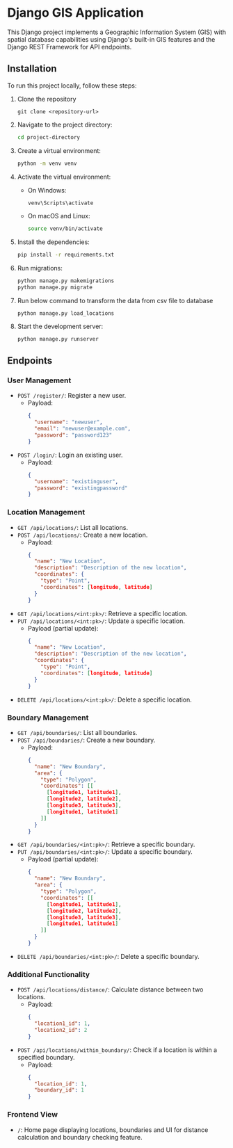 # Django GIS Application

This Django project implements a Geographic Information System (GIS) with spatial database capabilities using Django's built-in GIS features and the Django REST Framework for API endpoints.

## Installation

To run this project locally, follow these steps:

1. Clone the repository
	```
	git clone <repository-url>
	```

2. Navigate to the project directory:

    ```bash
    cd project-directory
    ```

3. Create a virtual environment:

    ```bash
    python -m venv venv
    ```

4. Activate the virtual environment:

    - On Windows:

        ```bash
        venv\Scripts\activate
        ```

    - On macOS and Linux:

        ```bash
        source venv/bin/activate
        ```

5. Install the dependencies:

    ```bash
    pip install -r requirements.txt
    ```

6. Run migrations:

    ```bash
    python manage.py makemigrations
    python manage.py migrate
    ```

7. Run below command to transform the data from csv file to database

	```
	python manage.py load_locations
	```

8. Start the development server:

    ```bash
    python manage.py runserver
    ```

## Endpoints

### User Management

- `POST /register/`: Register a new user.
  - Payload:
    ```json
    {
      "username": "newuser",
      "email": "newuser@example.com",
      "password": "password123"
    }
    ```
- `POST /login/`: Login an existing user.
  - Payload:
    ```json
    {
      "username": "existinguser",
      "password": "existingpassword"
    }
    ```

### Location Management

- `GET /api/locations/`: List all locations.
- `POST /api/locations/`: Create a new location.
  - Payload:
    ```json
    {
      "name": "New Location",
      "description": "Description of the new location",
      "coordinates": {
        "type": "Point",
        "coordinates": [longitude, latitude]
      }
    }
    ```
- `GET /api/locations/<int:pk>/`: Retrieve a specific location.
- `PUT /api/locations/<int:pk>/`: Update a specific location.
  - Payload (partial update):
    ```json
    {
      "name": "New Location",
      "description": "Description of the new location",
      "coordinates": {
        "type": "Point",
        "coordinates": [longitude, latitude]
      }
    }
    ```
- `DELETE /api/locations/<int:pk>/`: Delete a specific location.

### Boundary Management

- `GET /api/boundaries/`: List all boundaries.
- `POST /api/boundaries/`: Create a new boundary.
  - Payload:
    ```json
    {
      "name": "New Boundary",
      "area": {
        "type": "Polygon",
        "coordinates": [[
          [longitude1, latitude1],
          [longitude2, latitude2],
          [longitude3, latitude3],
          [longitude1, latitude1]
        ]]
      }
    }
    ```
- `GET /api/boundaries/<int:pk>/`: Retrieve a specific boundary.
- `PUT /api/boundaries/<int:pk>/`: Update a specific boundary.
  - Payload (partial update):
    ```json
    {
      "name": "New Boundary",
      "area": {
        "type": "Polygon",
        "coordinates": [[
          [longitude1, latitude1],
          [longitude2, latitude2],
          [longitude3, latitude3],
          [longitude1, latitude1]
        ]]
      }
    }
    ```
- `DELETE /api/boundaries/<int:pk>/`: Delete a specific boundary.

### Additional Functionality

- `POST /api/locations/distance/`: Calculate distance between two locations.
  - Payload:
    ```json
    {
      "location1_id": 1,
      "location2_id": 2
    }
    ```
- `POST /api/locations/within_boundary/`: Check if a location is within a specified boundary.
  - Payload:
    ```json
    {
      "location_id": 1,
      "boundary_id": 1
    }
    ```

### Frontend View

- `/`: Home page displaying locations, boundaries and UI for distance calculation and boundary checking feature.

